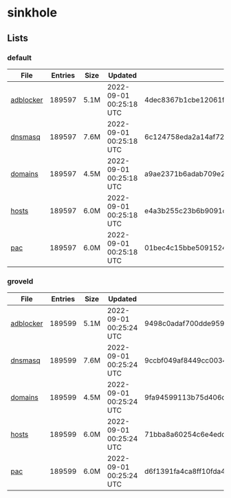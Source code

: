 # sinkhole

## Lists

### default

|File|Entries|Size|Updated|Hash|
|-|-|-|-|-|
|[adblocker](https://raw.githubusercontent.com/groveld/sinkhole/lists/default/adblocker.txt)|189597|5.1M|2022-09-01 00:25:18 UTC|4dec8367b1cbe12061f843425606a83a69485460f548c4e5d9e19956d7453c02|
|[dnsmasq](https://raw.githubusercontent.com/groveld/sinkhole/lists/default/dnsmasq.txt)|189597|7.6M|2022-09-01 00:25:18 UTC|6c124758eda2a14af724ea6a860bd6bf71e443bae4b82654b0bba7e3e2abfbc8|
|[domains](https://raw.githubusercontent.com/groveld/sinkhole/lists/default/domains.txt)|189597|4.5M|2022-09-01 00:25:18 UTC|a9ae2371b6adab709e2d5ac5545403445216ff4ea8678945e63e1e43494f219b|
|[hosts](https://raw.githubusercontent.com/groveld/sinkhole/lists/default/hosts.txt)|189597|6.0M|2022-09-01 00:25:18 UTC|e4a3b255c23b6b9091cbeecd469282ba0fbb135ba1c8775ce5842d436189d7be|
|[pac](https://raw.githubusercontent.com/groveld/sinkhole/lists/default/pac.txt)|189597|6.0M|2022-09-01 00:25:18 UTC|01bec4c15bbe5091524d0e111cb4c887d148cda069b6b63db78fe967f27423d4|

### groveld

|File|Entries|Size|Updated|Hash|
|-|-|-|-|-|
|[adblocker](https://raw.githubusercontent.com/groveld/sinkhole/lists/groveld/adblocker.txt)|189599|5.1M|2022-09-01 00:25:24 UTC|9498c0adaf700dde9599dff86fb3d5f609a6bcab2ab10bdae19f1678c2404ff3|
|[dnsmasq](https://raw.githubusercontent.com/groveld/sinkhole/lists/groveld/dnsmasq.txt)|189599|7.6M|2022-09-01 00:25:24 UTC|9ccbf049af8449cc00340f1c9bbe0c28b54de4a205943fecfa6f0b5471902256|
|[domains](https://raw.githubusercontent.com/groveld/sinkhole/lists/groveld/domains.txt)|189599|4.5M|2022-09-01 00:25:24 UTC|9fa94599113b75d406d8d8e55305addbb1eacf407831114aba47afd823041f36|
|[hosts](https://raw.githubusercontent.com/groveld/sinkhole/lists/groveld/hosts.txt)|189599|6.0M|2022-09-01 00:25:24 UTC|71bba8a60254c6e4edd26f8564f55902a25e3871a9ed7d8e0ee154fb1c174c49|
|[pac](https://raw.githubusercontent.com/groveld/sinkhole/lists/groveld/pac.txt)|189599|6.0M|2022-09-01 00:25:24 UTC|d6f1391fa4ca8ff10fda494e9c1c2da0158f5f70adc140fad7e7bf7cf408ab7a|
